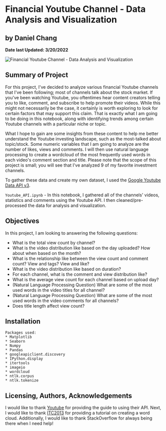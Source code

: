 # Financial Youtube Channel - Data Analysis and Visualization
## by Daniel Chang
**Date last Updated: 3/20/2022**

![Financial Youtube Channel - Data Analysis and Visualization](https://user-images.githubusercontent.com/92649864/159203022-24f83d6d-27c0-4428-bd66-0d9d26e818aa.png)

## Summary of Project
For this project, I've decided to analyze various financial Youtube channels that I've been following; most of channels talk about the stock market. If you've been watching Youtube, you oftentimes hear content creators telling you to like, comment, and subscribe to help promote their videos. While this might not necessarily be the case, it certainly is worth exploring to look for certain factors that may support this claim. That is exactly what I am going to be doing in this notebook, along with identifying trends among certain Youtube channels with a particular niche or topic.

What I hope to gain are some insights from these content to help me better understand the Youtube investing landscape, such as the most-talked about topic/stock. Some numeric variables that I am going to analyze are the number of likes, views and comments. I will then use natural language processing to create a wordcloud of the most frequently used words in each video's comment section and title. Please note that the scope of this project is small; you will see that I've analyzed 9 of my favorite investment channels.

To gather these data and create my own dataset, I used the [Google Youtube Data API v3](https://developers.google.com/youtube/v3/).

`Youtube_API.ipynb` - In this notebook, I gathered all of the channels' videos, statistics and comments using the Youtube API. I then cleaned/pre-processed the data for analysis and visualization.

## Objectives
In this project, I am looking to answering the following questions:
- What is the total view count by channel?
- What is the video distribution like based on the day uploaded? How about when based on the month?
- What is the relationship like between the view count and comment count? View and tags? View and like?
- What is the video distribution like based on duration?
- For each channel, what is the comment and view distribution like?
- What is the average view count for each channel based on upload day?
- (Natural Language Processing Question) What are some of the most used words in the video titles for all channel?
- (Natural Language Processing Question) What are some of the most used words in the video comments for all channels?
- Does title length affect view count?

## Installation
~~~~~
Packages used:
* Matplotlib
* Seaborn
* Numpy
* Pandas
* googleapiclient.discovery
* IPython.display
* itertools
* imageio
* wordcloud
* ntlk.corpus
* ntlk.tokenize
~~~~~

## Licensing, Authors, Acknowledgements
I would like to thank [Youtube](https://developers.google.com/youtube/v3) for providing the guide to using their API. Next, I would like to thank [ITC2013](https://www.youtube.com/watch?v=f1TJXu5H8ZM) for providing a tutorial on creating a word cloud. Additionally, I would like to thank StackOverflow for always being there when I need help!
